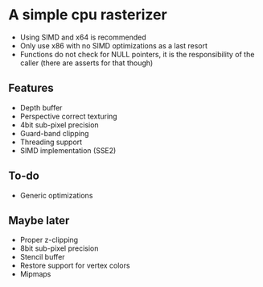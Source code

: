 # A simple cpu rasterizer
- Using SIMD and x64 is recommended
- Only use x86 with no SIMD optimizations as a last resort
- Functions do not check for NULL pointers, it is the responsibility of the caller (there are asserts for that though)

## Features
- Depth buffer
- Perspective correct texturing
- 4bit sub-pixel precision
- Guard-band clipping
- Threading support
- SIMD implementation (SSE2)

## To-do
- Generic optimizations

## Maybe later
- Proper z-clipping
- 8bit sub-pixel precision
- Stencil buffer
- Restore support for vertex colors
- Mipmaps
